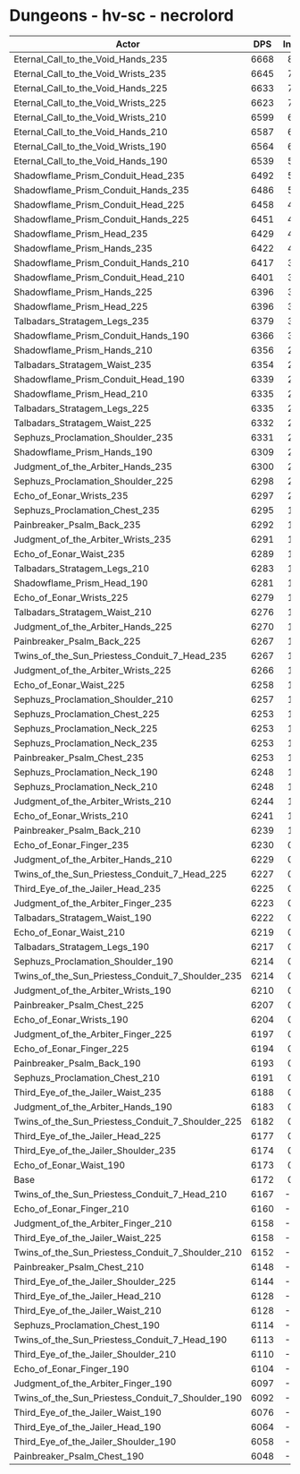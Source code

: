 # Dungeons - hv-sc - necrolord
| Actor | DPS | Increase |
|---|:---:|:---:|
|Eternal_Call_to_the_Void_Hands_235|6668|8.04%|
|Eternal_Call_to_the_Void_Wrists_235|6645|7.66%|
|Eternal_Call_to_the_Void_Hands_225|6633|7.47%|
|Eternal_Call_to_the_Void_Wrists_225|6623|7.31%|
|Eternal_Call_to_the_Void_Wrists_210|6599|6.92%|
|Eternal_Call_to_the_Void_Hands_210|6587|6.72%|
|Eternal_Call_to_the_Void_Wrists_190|6564|6.35%|
|Eternal_Call_to_the_Void_Hands_190|6539|5.95%|
|Shadowflame_Prism_Conduit_Head_235|6492|5.18%|
|Shadowflame_Prism_Conduit_Hands_235|6486|5.09%|
|Shadowflame_Prism_Conduit_Head_225|6458|4.63%|
|Shadowflame_Prism_Conduit_Hands_225|6451|4.52%|
|Shadowflame_Prism_Head_235|6429|4.16%|
|Shadowflame_Prism_Hands_235|6422|4.05%|
|Shadowflame_Prism_Conduit_Hands_210|6417|3.97%|
|Shadowflame_Prism_Conduit_Head_210|6401|3.71%|
|Shadowflame_Prism_Hands_225|6396|3.63%|
|Shadowflame_Prism_Head_225|6396|3.63%|
|Talbadars_Stratagem_Legs_235|6379|3.35%|
|Shadowflame_Prism_Conduit_Hands_190|6366|3.14%|
|Shadowflame_Prism_Hands_210|6356|2.98%|
|Talbadars_Stratagem_Waist_235|6354|2.95%|
|Shadowflame_Prism_Conduit_Head_190|6339|2.71%|
|Shadowflame_Prism_Head_210|6335|2.64%|
|Talbadars_Stratagem_Legs_225|6335|2.64%|
|Talbadars_Stratagem_Waist_225|6332|2.59%|
|Sephuzs_Proclamation_Shoulder_235|6331|2.58%|
|Shadowflame_Prism_Hands_190|6309|2.22%|
|Judgment_of_the_Arbiter_Hands_235|6300|2.07%|
|Sephuzs_Proclamation_Shoulder_225|6298|2.04%|
|Echo_of_Eonar_Wrists_235|6297|2.03%|
|Sephuzs_Proclamation_Chest_235|6295|1.99%|
|Painbreaker_Psalm_Back_235|6292|1.94%|
|Judgment_of_the_Arbiter_Wrists_235|6291|1.93%|
|Echo_of_Eonar_Waist_235|6289|1.90%|
|Talbadars_Stratagem_Legs_210|6283|1.80%|
|Shadowflame_Prism_Head_190|6281|1.77%|
|Echo_of_Eonar_Wrists_225|6279|1.73%|
|Talbadars_Stratagem_Waist_210|6276|1.69%|
|Judgment_of_the_Arbiter_Hands_225|6270|1.59%|
|Painbreaker_Psalm_Back_225|6267|1.54%|
|Twins_of_the_Sun_Priestess_Conduit_7_Head_235|6267|1.54%|
|Judgment_of_the_Arbiter_Wrists_225|6266|1.52%|
|Echo_of_Eonar_Waist_225|6258|1.39%|
|Sephuzs_Proclamation_Shoulder_210|6257|1.38%|
|Sephuzs_Proclamation_Chest_225|6253|1.31%|
|Sephuzs_Proclamation_Neck_225|6253|1.31%|
|Sephuzs_Proclamation_Neck_235|6253|1.31%|
|Painbreaker_Psalm_Chest_235|6253|1.31%|
|Sephuzs_Proclamation_Neck_190|6248|1.23%|
|Sephuzs_Proclamation_Neck_210|6248|1.23%|
|Judgment_of_the_Arbiter_Wrists_210|6244|1.17%|
|Echo_of_Eonar_Wrists_210|6241|1.12%|
|Painbreaker_Psalm_Back_210|6239|1.09%|
|Echo_of_Eonar_Finger_235|6230|0.94%|
|Judgment_of_the_Arbiter_Hands_210|6229|0.92%|
|Twins_of_the_Sun_Priestess_Conduit_7_Head_225|6227|0.89%|
|Third_Eye_of_the_Jailer_Head_235|6225|0.86%|
|Judgment_of_the_Arbiter_Finger_235|6223|0.83%|
|Talbadars_Stratagem_Waist_190|6222|0.81%|
|Echo_of_Eonar_Waist_210|6219|0.76%|
|Talbadars_Stratagem_Legs_190|6217|0.73%|
|Sephuzs_Proclamation_Shoulder_190|6214|0.68%|
|Twins_of_the_Sun_Priestess_Conduit_7_Shoulder_235|6214|0.68%|
|Judgment_of_the_Arbiter_Wrists_190|6210|0.62%|
|Painbreaker_Psalm_Chest_225|6207|0.57%|
|Echo_of_Eonar_Wrists_190|6204|0.52%|
|Judgment_of_the_Arbiter_Finger_225|6197|0.41%|
|Echo_of_Eonar_Finger_225|6194|0.36%|
|Painbreaker_Psalm_Back_190|6193|0.34%|
|Sephuzs_Proclamation_Chest_210|6191|0.31%|
|Third_Eye_of_the_Jailer_Waist_235|6188|0.26%|
|Judgment_of_the_Arbiter_Hands_190|6183|0.18%|
|Twins_of_the_Sun_Priestess_Conduit_7_Shoulder_225|6182|0.16%|
|Third_Eye_of_the_Jailer_Head_225|6177|0.08%|
|Third_Eye_of_the_Jailer_Shoulder_235|6174|0.03%|
|Echo_of_Eonar_Waist_190|6173|0.02%|
|Base|6172|0.00%|
|Twins_of_the_Sun_Priestess_Conduit_7_Head_210|6167|-0.08%|
|Echo_of_Eonar_Finger_210|6160|-0.19%|
|Judgment_of_the_Arbiter_Finger_210|6158|-0.23%|
|Third_Eye_of_the_Jailer_Waist_225|6158|-0.23%|
|Twins_of_the_Sun_Priestess_Conduit_7_Shoulder_210|6152|-0.32%|
|Painbreaker_Psalm_Chest_210|6148|-0.39%|
|Third_Eye_of_the_Jailer_Shoulder_225|6144|-0.45%|
|Third_Eye_of_the_Jailer_Head_210|6128|-0.71%|
|Third_Eye_of_the_Jailer_Waist_210|6128|-0.71%|
|Sephuzs_Proclamation_Chest_190|6114|-0.94%|
|Twins_of_the_Sun_Priestess_Conduit_7_Head_190|6113|-0.96%|
|Third_Eye_of_the_Jailer_Shoulder_210|6110|-1.00%|
|Echo_of_Eonar_Finger_190|6104|-1.10%|
|Judgment_of_the_Arbiter_Finger_190|6097|-1.22%|
|Twins_of_the_Sun_Priestess_Conduit_7_Shoulder_190|6092|-1.30%|
|Third_Eye_of_the_Jailer_Waist_190|6076|-1.56%|
|Third_Eye_of_the_Jailer_Head_190|6064|-1.75%|
|Third_Eye_of_the_Jailer_Shoulder_190|6058|-1.85%|
|Painbreaker_Psalm_Chest_190|6048|-2.01%|

